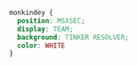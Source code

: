 










```css
monkindey { 
  position: MSXSEC; 
  display: TEAM; 
  background: TINKER RESOLVER; 
  color: WHITE
}
```
